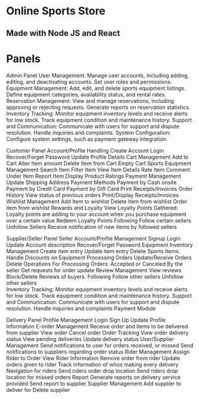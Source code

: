 # Online Sports Store

## Made with Node JS and React
# Panels
  Admin Panel
    User Management: 
      Manage user accounts, including adding, editing, and deactivating accounts.
      Set user roles and permissions.
    Equipment Management:
      Add, edit, and delete sports equipment listings.
      Define equipment categories, availability status, and rental rates.
    Reservation Management:
      View and manage reservations, including approving or rejecting requests.
      Generate reports on reservation statistics.
    Inventory Tracking:
      Monitor equipment inventory levels and receive alerts for low stock.
      Track equipment condition and maintenance history.
    Support and Communication:
      Communicate with users for support and dispute resolution.
      Handle inquiries and complaints.
    System Configuration:
      Configure system settings, such as payment gateway integration.
  
  Customer Panel
    Account/Profile Handling
      Create Account
      Login
      Recover/Forget Password
      Update Profile Details
  Cart Management
    Add to Cart 
    Alter Item amount
    Delete Item from Cart
    Empty Cart
  Sports Equipment Management
    Search Item
    Filter Item
    View Item Details
    Rate Item
    Comment Under Item
    Report Item
    Display Product Ratings
  Payment Management
    Update Shipping Address
  Payment Methods
    Payment by Cash onsite
    Payment by Credit Card
    Payment by Gift Card
    Print Receipts/Invoices
  Order History
    View status of previous orders
  Print/Display Receipts/Invoices
  Wishlist Management
    Add Item to wishlist
    Delete Item from wishlist
    Order item from wishlist
  Rewards and Loyalty
    View Loyalty Points Gathered: Loyalty points are adding to your account when you purchase equipment over a certain value
    Redeem Loyalty Points 
  Following
    Follow certain sellers
    Unfollow Sellers
    Receive notification of new items by followed sellers
  
  Supplier/Seller Panel
  Seller Account/Profile Management 
    Signup 
    Login
    Update Account description
    Recover/Forget Password
  Equipment Inventory Management
    Create item entry
    Update item entry
    Delete Sports Items. 
    Handle Discounts on Equipment
  Processing Orders
    Update/Receive Orders
    Delete Operations For Processing Orders: Accepted or Canceled By the seller
    Get requests for order update
  Review Management
    View reviews
    Block/Delete Reviews of buyers. 
  Following
    Follow other sellers
    Unfollow other sellers                                                                                                                
  Inventory Tracking:
    Monitor equipment inventory levels and receive alerts for low stock.
    Track equipment condition and maintenance history.
  Support and Communication:
    Communicate with users for support and dispute resolution.
    Handle inquiries and complaints
  Payment Module
  
  Delivery Panel
  Profile Management
    Login
    Sign Up
    Update Profile Information
  E-order Management
    Receive order and items to be delivered from supplier
    View order
    Cancel order
    Order Tracking
    View order delivery status
    View pending deliveries 
    Update delivery status
  User/Supplier Management
    Send notifications to user for orders received, or missed
    Send notifications to suppliers regarding order status
  Rider Management
    Assign Rider to Order
    View Rider Information
    Remove order from rider
    Update orders given to rider
    Track information of whos making every delivery
  Navigation for riders
    Send riders order drop location
    Send riders drop location for missed orders
    Report
    Generate reports on delivery service provided
    Send report to supplier
  Supplier Management
    Add supplier to deliver for 
    Delete supplier

